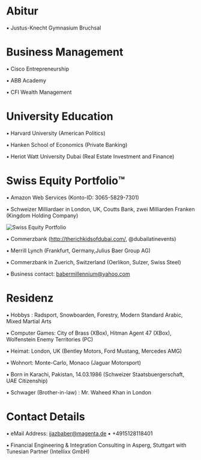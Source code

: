 # Abitur

▪︎ Justus-Knecht Gymnasium Bruchsal

# Business Management

▪︎ Cisco Entrepreneurship

▪︎ ABB Academy

▪︎ CFI Wealth Management

# University Education 

▪︎ Harvard University (American Politics)

▪︎ Hanken School of Economics (Private Banking)

▪︎ Heriot Watt University Dubai (Real Estate Investment and Finance)

# Swiss Equity Portfolio™️

▪︎ Amazon Web Services (Konto-ID: 3065-5829-7301)

▪︎ Schweizer Milliardaer in London, UK, Coutts Bank, zwei Milliarden Franken (Kingdom Holding Company)

![Swiss Equity Portfolio](https://user-images.githubusercontent.com/95079463/163727001-ec82ed9d-01c8-483a-9ea6-583deac8b27b.png)

▪︎ Commerzbank (http://therichkidsofdubai.com/, @dubailatinevents)

▪︎ Merrill Lynch (Frankfurt, Germany,Julius Baer Group AG) 

▪︎ Commerzbank in Zuerich, Switzerland (Oerlikon, Sulzer, Swiss Steel)

▪︎ Business contact: babermillennium@yahoo.com

# Residenz 

▪︎ Hobbys : Radsport, Snowboarden, Forestry, Modern Standard Arabic, Mixed Martial Arts

▪︎ Computer Games: City of Brass (XBox), Hitman Agent 47 (XBox), Wolfenstein Enemy Territories (PC)

▪︎ Heimat: London, UK (Bentley Motors, Ford Mustang, Mercedes AMG)

▪︎ Wohnort: Monte-Carlo, Monaco (Jaguar Motorsport)

▪︎ Born in Karachi, Pakistan, 14.03.1986  (Schweizer Staatsbuergerschaft, UAE Citizenship)

▪︎ Schwager (Brother-in-law) : Mr. Waheed Khan in London 

# Contact Details 

▪︎ eMail Address: ijazbaber@magenta.de ▪︎ +4915128118401 

▪︎ Financial Engineering & Integration Consulting in Asperg, Stuttgart with Tunesian Partner (Intellixx GmbH)



